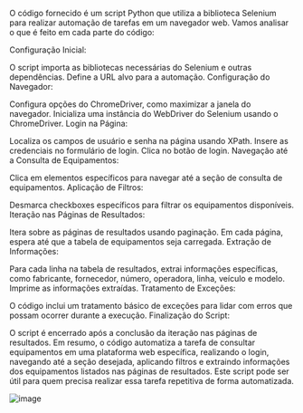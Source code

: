 O código fornecido é um script Python que utiliza a biblioteca Selenium para realizar automação de tarefas em um navegador web. Vamos analisar o que é feito em cada parte do código:

Configuração Inicial:

O script importa as bibliotecas necessárias do Selenium e outras dependências.
Define a URL alvo para a automação.
Configuração do Navegador:

Configura opções do ChromeDriver, como maximizar a janela do navegador.
Inicializa uma instância do WebDriver do Selenium usando o ChromeDriver.
Login na Página:

Localiza os campos de usuário e senha na página usando XPath.
Insere as credenciais no formulário de login.
Clica no botão de login.
Navegação até a Consulta de Equipamentos:

Clica em elementos específicos para navegar até a seção de consulta de equipamentos.
Aplicação de Filtros:

Desmarca checkboxes específicos para filtrar os equipamentos disponíveis.
Iteração nas Páginas de Resultados:

Itera sobre as páginas de resultados usando paginação.
Em cada página, espera até que a tabela de equipamentos seja carregada.
Extração de Informações:

Para cada linha na tabela de resultados, extrai informações específicas, como fabricante, fornecedor, número, operadora, linha, veículo e modelo.
Imprime as informações extraídas.
Tratamento de Exceções:

O código inclui um tratamento básico de exceções para lidar com erros que possam ocorrer durante a execução.
Finalização do Script:

O script é encerrado após a conclusão da iteração nas páginas de resultados.
Em resumo, o código automatiza a tarefa de consultar equipamentos em uma plataforma web específica, realizando o login, navegando até a seção desejada, aplicando filtros e extraindo informações dos equipamentos listados nas páginas de resultados. Este script pode ser útil para quem precisa realizar essa tarefa repetitiva de forma automatizada.


![image](https://github.com/Bruno-Luiz-CNR/Projeto-Relatorio-Siger/assets/115126390/4b122019-a024-478c-93c3-fe4487ac7f7c)




